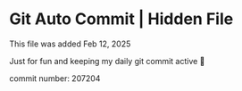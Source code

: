 # Git Auto Commit | Hidden File

This file was added Feb 12, 2025

Just for fun and keeping my daily git commit active 🤪

commit number: 207204
